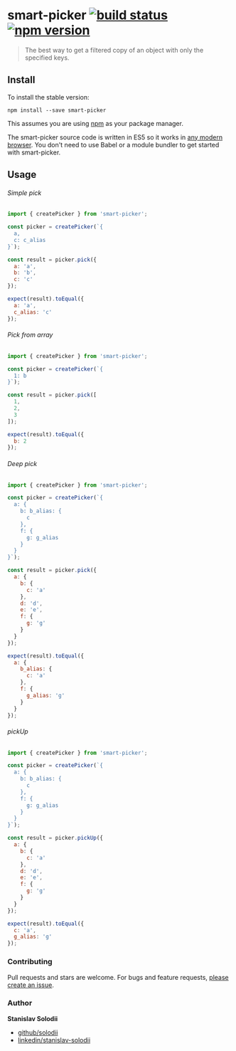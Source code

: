 # smart-picker [![build status](https://img.shields.io/travis/solodii/smart-picker/master.svg?style=flat-square)](https://travis-ci.org/solodii/smart-picker) [![npm version](https://img.shields.io/npm/v/smart-picker.svg?style=flat-square)](https://www.npmjs.com/package/smart-picker)

> The best way to get a filtered copy of an object with only the specified keys.

## Install

To install the stable version:

```
npm install --save smart-picker
```

This assumes you are using [npm](https://www.npmjs.com/) as your package manager.  

The smart-picker source code is written in ES5 so it works in [any modern browser](http://caniuse.com/#feat=es5). You don't need to use Babel or a module bundler to get started with smart-picker.

## Usage

###### Simple pick

```js
import { createPicker } from 'smart-picker';

const picker = createPicker(`{
  a,
  c: c_alias
}`);

const result = picker.pick({
  a: 'a',
  b: 'b',
  c: 'c'
});

expect(result).toEqual({
  a: 'a',
  c_alias: 'c'
});
```

###### Pick from array

```js
import { createPicker } from 'smart-picker';

const picker = createPicker(`{
  1: b
}`);

const result = picker.pick([
  1,
  2,
  3
]);

expect(result).toEqual({
  b: 2
});
```

###### Deep pick

```js
import { createPicker } from 'smart-picker';

const picker = createPicker(`{
  a: {
    b: b_alias: {
      c
    },
    f: {
      g: g_alias
    }
  }
}`);

const result = picker.pick({
  a: {
    b: {
      c: 'a'
    },
    d: 'd',
    e: 'e',
    f: {
      g: 'g'
    }
  }
});

expect(result).toEqual({
  a: {
    b_alias: {
      c: 'a'
    },
    f: {
      g_alias: 'g'
    }
  }
});
```

###### pickUp

```js
import { createPicker } from 'smart-picker';

const picker = createPicker(`{
  a: {
    b: b_alias: {
      c
    },
    f: {
      g: g_alias
    }
  }
}`);

const result = picker.pickUp({
  a: {
    b: {
      c: 'a'
    },
    d: 'd',
    e: 'e',
    f: {
      g: 'g'
    }
  }
});

expect(result).toEqual({
  c: 'a',
  g_alias: 'g'
});
```

### Contributing

Pull requests and stars are welcome. For bugs and feature requests, [please create an issue](../../issues/new).

### Author

**Stanislav Solodii**

* [github/solodii](https://github.com/solodii)
* [linkedin/stanislav-solodii](https://www.linkedin.com/in/stanislav-solodii-4109b4115?lipi=urn%3Ali%3Apage%3Ad_flagship3_profile_view_base%3BHGqnTHzdRcCLgvvZLkBaNw%3D%3D)